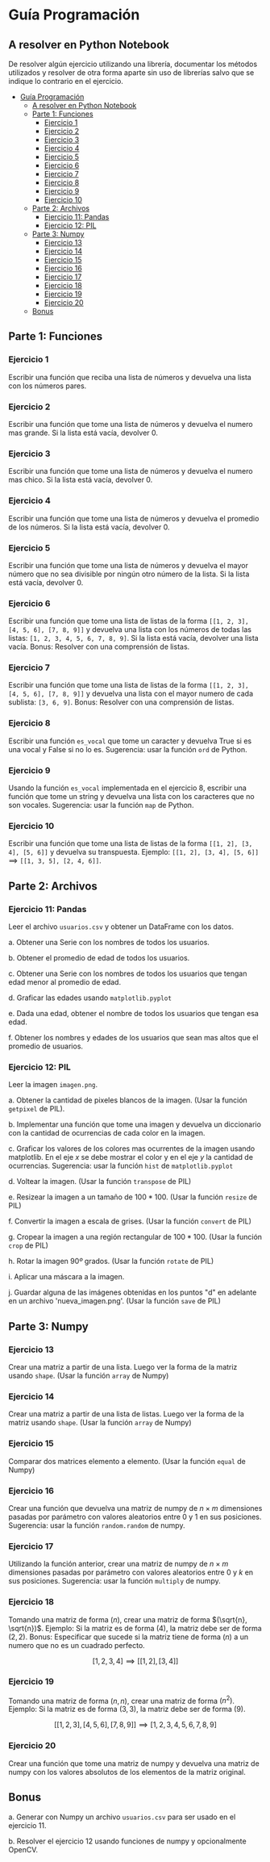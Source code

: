# Guía Programación

## A resolver en Python Notebook

De resolver algún ejercicio utilizando una librería, documentar los métodos utilizados y resolver de otra forma aparte sin uso de librerías salvo que se indique lo contrario en el ejercicio.

<!-- @import "[TOC]" {cmd="toc" depthFrom=1 depthTo=6 orderedList=false} -->

<!-- code_chunk_output -->

- [Guía Programación](#guía-programación)
  - [A resolver en Python Notebook](#a-resolver-en-python-notebook)
  - [Parte 1: Funciones](#parte-1-funciones)
    - [Ejercicio 1](#ejercicio-1)
    - [Ejercicio 2](#ejercicio-2)
    - [Ejercicio 3](#ejercicio-3)
    - [Ejercicio 4](#ejercicio-4)
    - [Ejercicio 5](#ejercicio-5)
    - [Ejercicio 6](#ejercicio-6)
    - [Ejercicio 7](#ejercicio-7)
    - [Ejercicio 8](#ejercicio-8)
    - [Ejercicio 9](#ejercicio-9)
    - [Ejercicio 10](#ejercicio-10)
  - [Parte 2: Archivos](#parte-2-archivos)
    - [Ejercicio 11: Pandas](#ejercicio-11-pandas)
    - [Ejercicio 12: PIL](#ejercicio-12-pil)
  - [Parte 3: Numpy](#parte-3-numpy)
    - [Ejercicio 13](#ejercicio-13)
    - [Ejercicio 14](#ejercicio-14)
    - [Ejercicio 15](#ejercicio-15)
    - [Ejercicio 16](#ejercicio-16)
    - [Ejercicio 17](#ejercicio-17)
    - [Ejercicio 18](#ejercicio-18)
    - [Ejercicio 19](#ejercicio-19)
    - [Ejercicio 20](#ejercicio-20)
  - [Bonus](#bonus)

<!-- /code_chunk_output -->


## Parte 1: Funciones

### Ejercicio 1

Escribir una función que reciba una lista de números y devuelva una lista con los números pares.

### Ejercicio 2

Escribir una función que tome una lista de números y devuelva el numero mas grande. Si la lista está vacía, devolver 0.

### Ejercicio 3

Escribir una función que tome una lista de números y devuelva el numero mas chico. Si la lista está vacía, devolver 0.

### Ejercicio 4

Escribir una función que tome una lista de números y devuelva el promedio de los números. Si la lista está vacía, devolver 0.

### Ejercicio 5

Escribir una función que tome una lista de números y devuelva el mayor número que no sea divisible por ningún otro número de la lista. Si la lista está vacía, devolver 0.

### Ejercicio 6

Escribir una función que tome una lista de listas de la forma `[[1, 2, 3], [4, 5, 6], [7, 8, 9]]` y devuelva una lista con los números de todas las listas: `[1, 2, 3, 4, 5, 6, 7, 8, 9]`. Si la lista está vacía, devolver una lista vacía.
Bonus: Resolver con una comprensión de listas.

### Ejercicio 7

Escribir una función que tome una lista de listas de la forma `[[1, 2, 3], [4, 5, 6], [7, 8, 9]]` y devuelva una lista con el mayor numero de cada sublista: `[3, 6, 9]`.
Bonus: Resolver con una comprensión de listas.

### Ejercicio 8

Escribir una función `es_vocal` que tome un caracter y devuelva True si es una vocal y False si no lo es. Sugerencia: usar la función `ord` de Python.

### Ejercicio 9

Usando la función `es_vocal` implementada en el ejercicio 8, escribir una función que tome un string y devuelva una lista con los caracteres que no son vocales. Sugerencia: usar la función `map` de Python.

### Ejercicio 10

Escribir una función que tome una lista de listas de la forma `[[1, 2], [3, 4], [5, 6]]` y devuelva su transpuesta.
Ejemplo: `[[1, 2], [3, 4], [5, 6]]` $\implies$ `[[1, 3, 5], [2, 4, 6]]`.

## Parte 2: Archivos

### Ejercicio 11: Pandas

Leer el archivo ```usuarios.csv``` y obtener un DataFrame con los datos.

a. Obtener una Serie con los nombres de todos los usuarios.

b. Obtener el promedio de edad de todos los usuarios.

c. Obtener una Serie con los nombres de todos los usuarios que tengan edad menor al promedio de edad.

d. Graficar las edades usando `matplotlib.pyplot`

e. Dada una edad, obtener el nombre de todos los usuarios que tengan esa edad.

f. Obtener los nombres y edades de los usuarios que sean mas altos que el promedio de usuarios.

### Ejercicio 12: PIL

Leer la imagen ```imagen.png```.

a. Obtener la cantidad de pixeles blancos de la imagen. (Usar la función `getpixel` de PIL).

b. Implementar una función que tome una imagen y devuelva un diccionario con la cantidad de ocurrencias de cada color en la imagen.

c. Graficar los valores de los colores mas ocurrentes de la imagen usando matplotlib. En el eje $x$ se debe mostrar el color y en el eje $y$ la cantidad de ocurrencias. Sugerencia: usar la función `hist` de `matplotlib.pyplot`

d. Voltear la imagen. (Usar la función `transpose` de PIL)

e. Resizear la imagen a un tamaño de $100*100$. (Usar la función `resize` de PIL)

f. Convertir la imagen a escala de grises. (Usar la función `convert` de PIL)

g. Cropear la imagen a una región rectangular de $100*100$. (Usar la función `crop` de PIL)

h. Rotar la imagen $90º$ grados. (Usar la función `rotate` de PIL)

i. Aplicar una máscara a la imagen.

j. Guardar alguna de las imágenes obtenidas en los puntos "d" en adelante en un archivo 'nueva_imagen.png'. (Usar la función `save` de PIL)

## Parte 3: Numpy

### Ejercicio 13

Crear una matriz a partir de una lista. Luego ver la forma de la matriz usando `shape`. (Usar la función `array` de Numpy)

### Ejercicio 14

Crear una matriz a partir de una lista de listas. Luego ver la forma de la matriz usando `shape`. (Usar la función `array` de Numpy)

### Ejercicio 15

Comparar dos matrices elemento a elemento. (Usar la función `equal` de Numpy)

### Ejercicio 16

Crear una función que devuelva una matriz de numpy de $n \times m$ dimensiones pasadas por parámetro con valores aleatorios entre 0 y 1 en sus posiciones. Sugerencia: usar la función `random.random` de numpy.

### Ejercicio 17

Utilizando la función anterior, crear una matriz de numpy de $n \times m$ dimensiones pasadas por parámetro con valores aleatorios entre 0 y $k$ en sus posiciones. Sugerencia: usar la función `multiply` de numpy.

### Ejercicio 18

Tomando una matriz de forma $(n)$, crear una matriz de forma $(\sqrt{n}, \sqrt{n})$.
Ejemplo: Si la matriz es de forma $(4)$, la matriz debe ser de forma $(2, 2)$. Bonus: Especificar que sucede si la matriz tiene de forma $(n)$ a un numero que no es un cuadrado perfecto.

$$[1, 2, 3, 4] \implies [[1, 2], [3, 4]]$$

### Ejercicio 19

Tomando una matriz de forma $(n, n)$, crear una matriz de forma $(n^2)$.
Ejemplo: Si la matriz es de forma $(3, 3)$, la matriz debe ser de forma $(9)$.

$$[[1, 2, 3], [4, 5, 6], [7, 8, 9]] \implies [1, 2, 3, 4, 5, 6, 7, 8, 9]$$

### Ejercicio 20

Crear una función que tome una matriz de numpy y devuelva una matriz de numpy con los valores absolutos de los elementos de la matriz original.

## Bonus

a. Generar con Numpy un archivo `usuarios.csv` para ser usado en el ejercicio 11.

b. Resolver el ejercicio 12 usando funciones de numpy y opcionalmente OpenCV.
